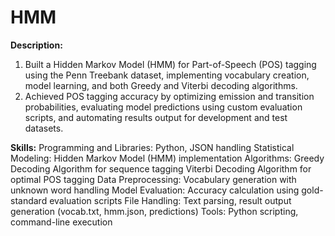 # HMM

**Description:**
1. Built a Hidden Markov Model (HMM) for Part-of-Speech (POS) tagging using the Penn Treebank dataset, implementing vocabulary creation, model learning, and both Greedy and Viterbi decoding algorithms.
2. Achieved POS tagging accuracy by optimizing emission and transition probabilities, evaluating model predictions using custom evaluation scripts, and automating results output for development and test datasets.


**Skills:**
Programming and Libraries: Python, JSON handling
Statistical Modeling: Hidden Markov Model (HMM) implementation
Algorithms:
Greedy Decoding Algorithm for sequence tagging
Viterbi Decoding Algorithm for optimal POS tagging
Data Preprocessing: Vocabulary generation with unknown word handling
Model Evaluation: Accuracy calculation using gold-standard evaluation scripts
File Handling: Text parsing, result output generation (vocab.txt, hmm.json, predictions)
Tools: Python scripting, command-line execution


